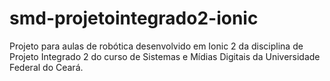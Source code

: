 # smd-projetointegrado2-ionic
Projeto para aulas de robótica desenvolvido em Ionic 2 da disciplina de Projeto Integrado 2 do curso de Sistemas e Mídias Digitais da Universidade Federal do Ceará.
